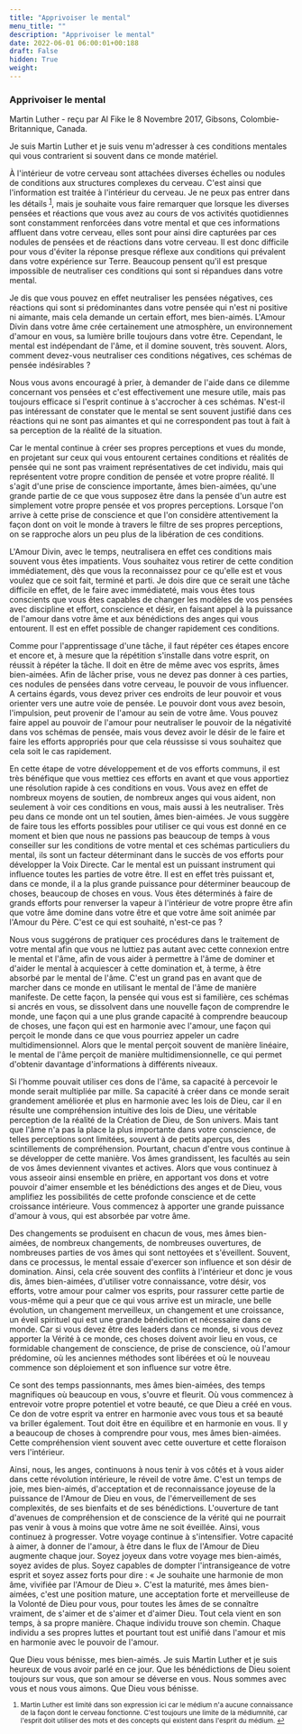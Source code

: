 ```yaml
---
title: "Apprivoiser le mental"
menu_title: ""
description: "Apprivoiser le mental"
date: 2022-06-01 06:00:01+00:188
draft: False
hidden: True
weight:
---
```

### Apprivoiser le mental

Martin Luther - reçu par Al Fike le 8 Novembre 2017, Gibsons, Colombie-Britannique, Canada.

Je suis Martin Luther et je suis venu m'adresser à ces conditions mentales qui vous contrarient si souvent dans ce monde matériel.

À l'intérieur de votre cerveau sont attachées diverses échelles ou nodules de conditions aux structures complexes du cerveau. C'est ainsi que l'information est traitée à l'intérieur du cerveau. Je ne peux pas entrer dans les détails <sup id="a1">[1](#f1)</sup>, mais je souhaite vous faire remarquer que lorsque les diverses pensées et réactions que vous avez au cours de vos activités quotidiennes sont constamment renforcées dans votre mental et que ces informations affluent dans votre cerveau, elles sont pour ainsi dire capturées par ces nodules de pensées et de réactions dans votre cerveau. Il est donc difficile pour vous d'éviter la réponse presque réflexe aux conditions qui prévalent dans votre expérience sur Terre. Beaucoup pensent qu'il est presque impossible de neutraliser ces conditions qui sont si répandues dans votre mental. 

Je dis que vous pouvez en effet neutraliser les pensées négatives, ces réactions qui sont si prédominantes dans votre pensée qui n'est ni positive ni aimante, mais cela demande un certain effort, mes bien-aimés. L'Amour Divin dans votre âme crée certainement une atmosphère, un environnement d'amour en vous, sa lumière brille toujours dans votre être. Cependant, le mental est indépendant de l'âme, et il domine souvent, très souvent. Alors, comment devez-vous neutraliser ces conditions négatives, ces schémas de pensée indésirables ?

Nous vous avons encouragé à prier, à demander de l'aide dans ce dilemme concernant vos pensées et c'est effectivement une mesure utile, mais pas toujours efficace si l'esprit continue à s'accrocher à ces schémas. N'est-il pas intéressant de constater que le mental se sent souvent justifié dans ces réactions qui ne sont pas aimantes et qui ne correspondent pas tout à fait à sa perception de la réalité de la situation. 

Car le mental continue à créer ses propres perceptions et vues du monde, en projetant sur ceux qui vous entourent certaines conditions et réalités de pensée qui ne sont pas vraiment représentatives de cet individu, mais qui représentent votre propre condition de pensée et votre propre réalité. Il s'agit d'une prise de conscience importante, âmes bien-aimées, qu'une grande partie de ce que vous supposez être dans la pensée d'un autre est simplement votre propre pensée et vos propres perceptions. Lorsque l'on arrive à cette prise de conscience et que l'on considère attentivement la façon dont on voit le monde à travers le filtre de ses propres perceptions, on se rapproche alors un peu plus de la libération de ces conditions.

L'Amour Divin, avec le temps, neutralisera en effet ces conditions mais souvent vous êtes impatients. Vous souhaitez vous retirer de cette condition immédiatement, dès que vous la reconnaissez pour ce qu'elle est et vous voulez que ce soit fait, terminé et parti. Je dois dire que ce serait une tâche difficile en effet, de le faire avec immédiateté, mais vous êtes tous conscients que vous êtes capables de changer les modèles de vos pensées avec discipline et effort, conscience et désir, en faisant appel à la puissance de l'amour dans votre âme et aux bénédictions des anges qui vous entourent. Il est en effet possible de changer rapidement ces conditions.

Comme pour l'apprentissage d'une tâche, il faut répéter ces étapes encore et encore et, à mesure que la répétition s'installe dans votre esprit, on réussit à répéter la tâche. Il doit en être de même avec vos esprits, âmes bien-aimées. Afin de lâcher prise, vous ne devez pas donner à ces parties, ces nodules de pensées dans votre cerveau, le pouvoir de vous influencer. A certains égards, vous devez priver ces endroits de leur pouvoir et vous orienter vers une autre voie de pensée. Le pouvoir dont vous avez besoin, l'impulsion, peut provenir de l'amour au sein de votre âme. Vous pouvez faire appel au pouvoir de l'amour pour neutraliser le pouvoir de la négativité dans vos schémas de pensée, mais vous devez avoir le désir de le faire et faire les efforts appropriés pour que cela réussisse si vous souhaitez que cela soit le cas rapidement.

En cette étape de votre développement et de vos efforts communs, il est très bénéfique que vous mettiez ces efforts en avant et que vous apportiez une résolution rapide à ces conditions en vous. Vous avez en effet de nombreux moyens de soutien, de nombreux anges qui vous aident, non seulement à voir ces conditions en vous, mais aussi à les neutraliser. Très peu dans ce monde ont un tel soutien, âmes bien-aimées. Je vous suggère de faire tous les efforts possibles pour utiliser ce qui vous est donné en ce moment et bien que nous ne passions pas beaucoup de temps à vous conseiller sur les conditions de votre mental et ces schémas particuliers du mental, ils sont un facteur déterminant dans le succès de vos efforts pour développer la Voix Directe. Car le mental est un puissant instrument qui influence toutes les parties de votre être. Il est en effet très puissant et, dans ce monde, il a la plus grande puissance pour déterminer beaucoup de choses, beaucoup de choses en vous. Vous êtes déterminés à faire de grands efforts pour renverser la vapeur à l'intérieur de votre propre être afin que votre âme domine dans votre être et que votre âme soit animée par l'Amour du Père. C'est ce qui est souhaité, n'est-ce pas ?

Nous vous suggérons de pratiquer ces procédures dans le traitement de votre mental afin que vous ne luttiez pas autant avec cette connexion entre le mental et l'âme, afin de vous aider à permettre à l'âme de dominer et d'aider le mental à acquiescer à cette domination et, à terme, à être absorbé par le mental de l'âme. C'est un grand pas en avant que de marcher dans ce monde en utilisant le mental de l'âme de manière manifeste. De cette façon, la pensée qui vous est si familière, ces schémas si ancrés en vous, se dissolvent dans une nouvelle façon de comprendre le monde, une façon qui a une plus grande capacité à comprendre beaucoup de choses, une façon qui est en harmonie avec l'amour, une façon qui perçoit le monde dans ce que vous pourriez appeler un cadre multidimensionnel. Alors que le mental perçoit souvent de manière linéaire, le mental de l'âme perçoit de manière multidimensionnelle, ce qui permet d'obtenir davantage d'informations à différents niveaux.

Si l'homme pouvait utiliser ces dons de l'âme, sa capacité à percevoir le monde serait multipliée par mille. Sa capacité à créer dans ce monde serait grandement améliorée et plus en harmonie avec les lois de Dieu, car il en résulte une compréhension intuitive des lois de Dieu, une véritable perception de la réalité de la Création de Dieu, de Son univers. Mais tant que l'âme n'a pas la place la plus importante dans votre conscience, de telles perceptions sont limitées, souvent à de petits aperçus, des scintillements de compréhension. Pourtant, chacun d'entre vous continue à se développer de cette manière. Vos âmes grandissent, les facultés au sein de vos âmes deviennent vivantes et actives. Alors que vous continuez à vous asseoir ainsi ensemble en prière, en apportant vos dons et votre pouvoir d'aimer ensemble et les bénédictions des anges et de Dieu, vous amplifiez les possibilités de cette profonde conscience et de cette croissance intérieure. Vous commencez à apporter une grande puissance d'amour à vous, qui est absorbée par votre âme.

Des changements se produisent en chacun de vous, mes âmes bien-aimées, de nombreux changements, de nombreuses ouvertures, de nombreuses parties de vos âmes qui sont nettoyées et s'éveillent. Souvent, dans ce processus, le mental essaie d'exercer son influence et son désir de domination. Ainsi, cela crée souvent des conflits à l'intérieur et donc je vous dis, âmes bien-aimées, d'utiliser votre connaissance, votre désir, vos efforts, votre amour pour calmer vos esprits, pour rassurer cette partie de vous-même qui a peur que ce qui vous arrive est un miracle, une belle évolution, un changement merveilleux, un changement et une croissance, un éveil spirituel qui est une grande bénédiction et nécessaire dans ce monde. Car si vous devez être des leaders dans ce monde, si vous devez apporter la Vérité à ce monde, ces choses doivent avoir lieu en vous, ce formidable changement de conscience, de prise de conscience, où l'amour prédomine, où les anciennes méthodes sont libérées et où le nouveau commence son déploiement et son influence sur votre être.

Ce sont des temps passionnants, mes âmes bien-aimées, des temps magnifiques où beaucoup en vous, s'ouvre et fleurit. Où vous commencez à entrevoir votre propre potentiel et votre beauté, ce que Dieu a créé en vous. Ce don de votre esprit va entrer en harmonie avec vous tous et sa beauté va briller également. Tout doit être en équilibre et en harmonie en vous. Il y a beaucoup de choses à comprendre pour vous, mes âmes bien-aimées. Cette compréhension vient souvent avec cette ouverture et cette floraison vers l'intérieur.

Ainsi, nous, les anges, continuons à nous tenir à vos côtés et à vous aider dans cette révolution intérieure, le réveil de votre âme. C'est un temps de joie, mes bien-aimés, d'acceptation et de reconnaissance joyeuse de la puissance de l'Amour de Dieu en vous, de l'émerveillement de ses complexités, de ses bienfaits et de ses bénédictions. L'ouverture de tant d'avenues de compréhension et de conscience de la vérité qui ne pourrait pas venir à vous à moins que votre âme ne soit éveillée. Ainsi, vous continuez à progresser. Votre voyage continue à s'intensifier. Votre capacité à aimer, à donner de l'amour, à être dans le flux de l'Amour de Dieu augmente chaque jour. Soyez joyeux dans votre voyage mes bien-aimés, soyez avides de plus. Soyez capables de dompter l'intransigeance de votre esprit et soyez assez forts pour dire : « Je souhaite une harmonie de mon âme, vivifiée par l'Amour de Dieu ». C'est la maturité, mes âmes bien-aimées, c'est une position mature, une acceptation forte et merveilleuse de la Volonté de Dieu pour vous, pour toutes les âmes de se connaître vraiment, de s'aimer et de s'aimer et d'aimer Dieu. Tout cela vient en son temps, à sa propre manière. Chaque individu trouve son chemin. Chaque individu a ses propres luttes et pourtant tout est unifié dans l'amour et mis en harmonie avec le pouvoir de l'amour.

Que Dieu vous bénisse, mes bien-aimés. Je suis Martin Luther et je suis heureux de vous avoir parlé en ce jour. Que les bénédictions de Dieu soient toujours sur vous, que son amour se déverse en vous. Nous sommes avec vous et nous vous aimons. Que Dieu vous bénisse.
<small>

1. <large id="f1"> Martin Luther est limité dans son expression ici car le médium n'a aucune connaissance de la façon dont le cerveau fonctionne. C'est toujours une limite de la médiumnité, car l'esprit doit utiliser des mots et des concepts qui existent dans l'esprit du médium.
[↩](#a1)